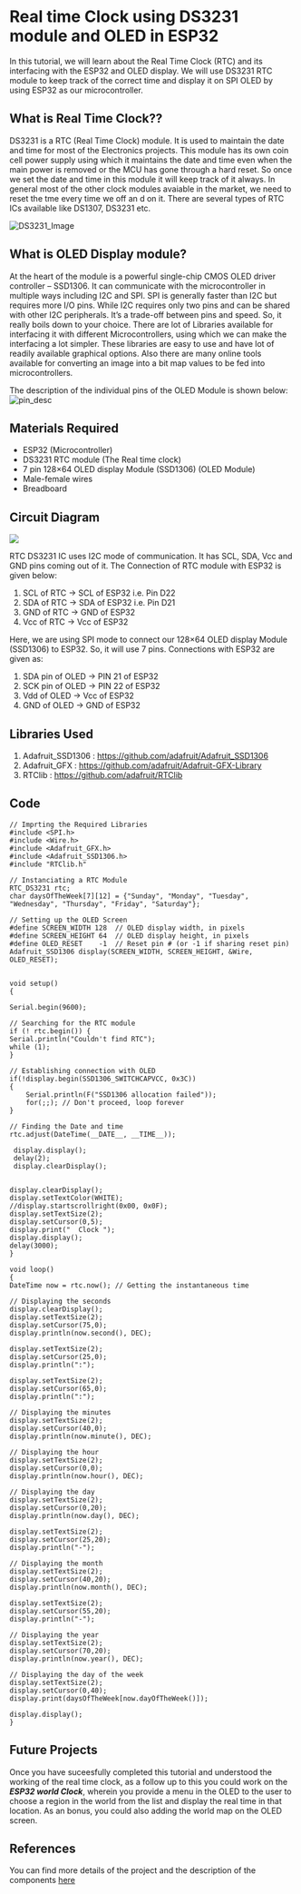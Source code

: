 # Real time Clock using DS3231 module and OLED in ESP32
In this tutorial, we will learn about the Real Time Clock (RTC) and its interfacing with the ESP32 and OLED display. We will use DS3231 RTC module to keep track of the correct time and display it on SPI OLED by using ESP32 as our microcontroller.

## What is Real Time Clock??
DS3231 is a RTC (Real Time Clock) module. It is used to maintain the date and time for most of the Electronics projects. This module has its own coin cell power supply using which it maintains the date and time even when the main power is removed or the MCU has gone through a hard reset. So once we set the date and time in this module it will keep track of it always. In general most of the other clock modules avaiable in the market, we need to reset the tme every time we off an d on it. There are several types of RTC ICs available like DS1307, DS3231 etc.

![DS3231_Image](https://circuitdigest.com/sites/default/files/inlineimages/u/DS3231-RTC-Module.jpg)

## What is OLED Display module?
At the heart of the module is a powerful single-chip CMOS OLED driver controller – SSD1306. It can communicate with the microcontroller in multiple ways including I2C and SPI. SPI is generally faster than I2C but requires more I/O pins. While I2C requires only two pins and can be shared with other I2C peripherals. It’s a trade-off between pins and speed. So, it really boils down to your choice. There are lot of Libraries available for interfacing it with different Microcontrollers, using which we can make the interfacing a lot simpler. These libraries are easy to use and have lot of readily available graphical options. Also there are many online tools available for converting an image into a bit map values to be fed into microcontrollers.

The description of the individual pins of the OLED Module is shown below:
![pin_desc](https://user-images.githubusercontent.com/64090461/112970973-601de700-916c-11eb-90df-db84fcf11fa1.png)

## Materials Required
- ESP32 (Microcontroller)
- DS3231 RTC module (The Real time clock)
- 7 pin 128×64 OLED display Module (SSD1306) (OLED Module)
- Male-female wires 
- Breadboard

## Circuit Diagram
![](Images/RTC.png)

RTC DS3231 IC uses I2C mode of communication. It has SCL, SDA, Vcc and GND pins coming out of it. The Connection of RTC module with ESP32 is given below:

1. SCL of RTC -> SCL of ESP32 i.e. Pin D22
2. SDA of RTC -> SDA of ESP32 i.e. Pin D21
3. GND of RTC -> GND of ESP32
4. Vcc of RTC -> Vcc of ESP32

Here, we are using SPI mode to connect our 128×64 OLED display Module (SSD1306) to ESP32. So, it will use 7 pins. Connections with ESP32 are given as:

1. SDA pin of OLED -> PIN 21 of ESP32
2. SCK pin of OLED -> PIN 22 of ESP32
3. Vdd of OLED -> Vcc of ESP32
4. GND of OLED -> GND of ESP32

## Libraries Used
1. Adafruit_SSD1306 : https://github.com/adafruit/Adafruit_SSD1306
2. Adafruit_GFX : https://github.com/adafruit/Adafruit-GFX-Library
3. RTClib : https://github.com/adafruit/RTClib

## Code
```
// Imprting the Required Libraries
#include <SPI.h>
#include <Wire.h>
#include <Adafruit_GFX.h>
#include <Adafruit_SSD1306.h>
#include "RTClib.h"

// Instanciating a RTC Module
RTC_DS3231 rtc;
char daysOfTheWeek[7][12] = {"Sunday", "Monday", "Tuesday", "Wednesday", "Thursday", "Friday", "Saturday"};

// Setting up the OLED Screen
#define SCREEN_WIDTH 128  // OLED display width, in pixels
#define SCREEN_HEIGHT 64  // OLED display height, in pixels
#define OLED_RESET    -1  // Reset pin # (or -1 if sharing reset pin)
Adafruit_SSD1306 display(SCREEN_WIDTH, SCREEN_HEIGHT, &Wire, OLED_RESET);
 
 
void setup() 
{
 
Serial.begin(9600);

// Searching for the RTC module
if (! rtc.begin()) {
Serial.println("Couldn't find RTC");
while (1);
}

// Establishing connection with OLED
if(!display.begin(SSD1306_SWITCHCAPVCC, 0x3C)) 
{ 
    Serial.println(F("SSD1306 allocation failed"));
    for(;;); // Don't proceed, loop forever
}

// Finding the Date and time
rtc.adjust(DateTime(__DATE__, __TIME__));
 
 display.display();
 delay(2);
 display.clearDisplay();
 
 
display.clearDisplay();
display.setTextColor(WHITE);
//display.startscrollright(0x00, 0x0F);
display.setTextSize(2);
display.setCursor(0,5);
display.print("  Clock ");
display.display();
delay(3000);
}
 
void loop()
{
DateTime now = rtc.now(); // Getting the instantaneous time

// Displaying the seconds
display.clearDisplay();
display.setTextSize(2);
display.setCursor(75,0);
display.println(now.second(), DEC); 
 
display.setTextSize(2);
display.setCursor(25,0);
display.println(":");
 
display.setTextSize(2);
display.setCursor(65,0);
display.println(":");

// Displaying the minutes
display.setTextSize(2);
display.setCursor(40,0);
display.println(now.minute(), DEC);

// Displaying the hour
display.setTextSize(2);
display.setCursor(0,0);
display.println(now.hour(), DEC);

// Displaying the day
display.setTextSize(2);
display.setCursor(0,20);
display.println(now.day(), DEC);
 
display.setTextSize(2);
display.setCursor(25,20);
display.println("-");

// Displaying the month
display.setTextSize(2);
display.setCursor(40,20);
display.println(now.month(), DEC);
 
display.setTextSize(2);
display.setCursor(55,20);
display.println("-");

// Displaying the year
display.setTextSize(2);
display.setCursor(70,20);
display.println(now.year(), DEC);

// Displaying the day of the week
display.setTextSize(2);
display.setCursor(0,40);
display.print(daysOfTheWeek[now.dayOfTheWeek()]);
 
display.display(); 
}
```

## Future Projects
Once you have suceesfully completed this tutorial and understood the working of the real time clock, as a follow up to this you could work on the ***ESP32 world Clock***, wherein you provide a menu in the OLED to the user to choose a region in the world from the list and display the real time in that location. As an bonus, you could also adding the world map on the OLED screen.
## References

You can find more details of the project and the description of the components [here](https://circuitdigest.com/microcontroller-projects/esp32-real-time-clock-using-ds3231-module)
